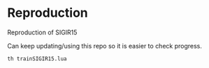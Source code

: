 # Reproduction
Reproduction of SIGIR15

Can keep updating/using this repo so it is easier to check progress. 

``th trainSIGIR15.lua``
